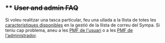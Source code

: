 ** ~~User and admin FAQ~~
-------------------------

Si voleu realitzar una tasca particular, feu una ullada a la llista de totes les [característiques disponibles](introduction#features.md) en la gestió de la llista de correu del Sympa.
Si teniu cap problema, aneu a les [PMF de l'usuari](faquser.md) o a les [PMF de l'administrador](faqadmin.md).
